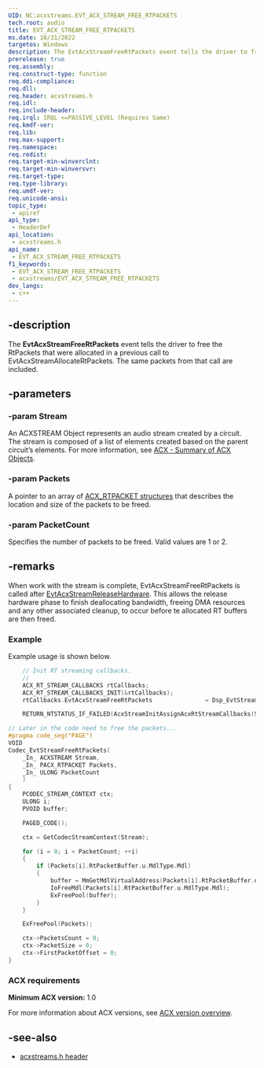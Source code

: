 ```yaml
---
UID: NC:acxstreams.EVT_ACX_STREAM_FREE_RTPACKETS
tech.root: audio
title: EVT_ACX_STREAM_FREE_RTPACKETS
ms.date: 10/31/2022
targetos: Windows
description: The EvtAcxStreamFreeRtPackets event tells the driver to free the RtPackets that were allocated in a previous call to EvtAcxStreamAllocateRtPackets.
prerelease: true
req.assembly: 
req.construct-type: function
req.ddi-compliance: 
req.dll: 
req.header: acxstreams.h
req.idl: 
req.include-header: 
req.irql: IRQL <=PASSIVE_LEVEL (Requires Same)  
req.kmdf-ver: 
req.lib: 
req.max-support: 
req.namespace: 
req.redist: 
req.target-min-winverclnt: 
req.target-min-winversvr: 
req.target-type: 
req.type-library: 
req.umdf-ver: 
req.unicode-ansi: 
topic_type:
 - apiref
api_type:
 - HeaderDef
api_location:
 - acxstreams.h
api_name:
 - EVT_ACX_STREAM_FREE_RTPACKETS
f1_keywords:
 - EVT_ACX_STREAM_FREE_RTPACKETS
 - acxstreams/EVT_ACX_STREAM_FREE_RTPACKETS
dev_langs:
 - c++
---
```


## -description

The **EvtAcxStreamFreeRtPackets** event tells the driver to free the RtPackets that were allocated in a previous call to EvtAcxStreamAllocateRtPackets. The same packets from that call are included. 

## -parameters

### -param Stream

An ACXSTREAM Object represents an audio stream created by a circuit. The stream is composed of a list of elements created based on the parent circuit’s elements. For more information, see [ACX - Summary of ACX Objects](/windows-hardware/drivers/audio/acx-summary-of-objects).

### -param Packets

A pointer to an array of [ACX_RTPACKET structures](ns-acxstreams-acx_rtpacket.md) that describes the location and size of the packets to be freed.

### -param PacketCount

Specifies the number of packets to be freed. Valid values are 1 or 2.

## -remarks

When work with the stream is complete, EvtAcxStreamFreeRtPackets is called after [EvtAcxStreamReleaseHardware](nc-acxstreams-evt_acx_stream_release_hardware.md). This allows the release hardware phase to finish deallocating bandwidth, freeing DMA resources and any other associated cleanup, to occur before te allocated RT buffers are then freed.

### Example

Example usage is shown below.

```cpp
    // Init RT streaming callbacks.
    //
    ACX_RT_STREAM_CALLBACKS rtCallbacks;
    ACX_RT_STREAM_CALLBACKS_INIT(&rtCallbacks);
    rtCallbacks.EvtAcxStreamFreeRtPackets               = Dsp_EvtStreamFreeRtPackets;

    RETURN_NTSTATUS_IF_FAILED(AcxStreamInitAssignAcxRtStreamCallbacks(StreamInit, &rtCallbacks));

// Later in the code need to free the packets...
#pragma code_seg("PAGE")
VOID
Codec_EvtStreamFreeRtPackets(
    _In_ ACXSTREAM Stream,
    _In_ PACX_RTPACKET Packets,
    _In_ ULONG PacketCount
    )
{
    PCODEC_STREAM_CONTEXT ctx;
    ULONG i;
    PVOID buffer;

    PAGED_CODE();

    ctx = GetCodecStreamContext(Stream);

    for (i = 0; i < PacketCount; ++i)
    {
        if (Packets[i].RtPacketBuffer.u.MdlType.Mdl)
        {
            buffer = MmGetMdlVirtualAddress(Packets[i].RtPacketBuffer.u.MdlType.Mdl);
            IoFreeMdl(Packets[i].RtPacketBuffer.u.MdlType.Mdl);
            ExFreePool(buffer);
        }
    }

    ExFreePool(Packets);

    ctx->PacketsCount = 0;
    ctx->PacketSize = 0;
    ctx->FirstPacketOffset = 0;
}
```

### ACX requirements

**Minimum ACX version:** 1.0

For more information about ACX versions, see [ACX version overview](/windows-hardware/drivers/audio/acx-version-overview).

## -see-also

- [acxstreams.h header](index.md)

